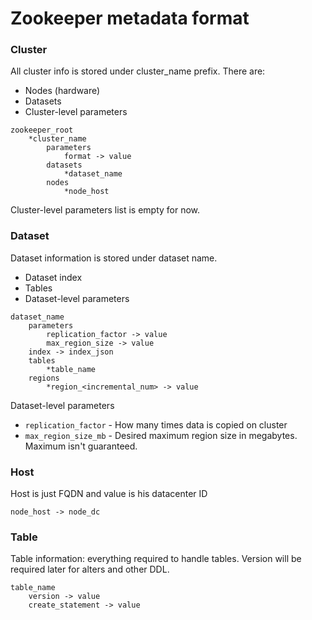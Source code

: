 # Zookeeper metadata format

### Cluster

All cluster info is stored under cluster_name prefix.
There are:

* Nodes (hardware)
* Datasets
* Cluster-level parameters

```
zookeeper_root
    *cluster_name
        parameters
            format -> value
        datasets
            *dataset_name
        nodes
            *node_host
```
            
            
Cluster-level parameters list is empty for now.
            
### Dataset
                        
Dataset information is stored under dataset name.

* Dataset index
* Tables
* Dataset-level parameters
       
```
dataset_name
    parameters
        replication_factor -> value
        max_region_size -> value
    index -> index_json
    tables
        *table_name
    regions
        *region_<incremental_num> -> value
```
 
Dataset-level parameters

* `replication_factor` - How many times data is copied on cluster
* `max_region_size_mb` - Desired maximum region size in megabytes. Maximum isn't guaranteed.
 
### Host

Host is just FQDN and value is his datacenter ID
```
node_host -> node_dc
```   
       
### Table

Table information: everything required to handle tables.
Version will be required later for alters and other DDL.
```
table_name
    version -> value
    create_statement -> value
    
```  